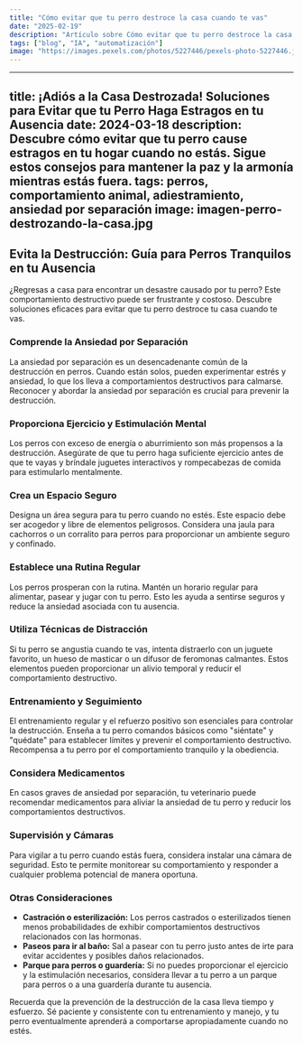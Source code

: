 ```yaml
---
title: "Cómo evitar que tu perro destroce la casa cuando te vas"
date: "2025-02-19"
description: "Artículo sobre Cómo evitar que tu perro destroce la casa cuando te vas"
tags: ["blog", "IA", "automatización"]
image: "https://images.pexels.com/photos/5227446/pexels-photo-5227446.jpeg?auto=compress&cs=tinysrgb&h=350"
---
```


---
title: ¡Adiós a la Casa Destrozada! Soluciones para Evitar que tu Perro Haga Estragos en tu Ausencia
date: 2024-03-18
description: Descubre cómo evitar que tu perro cause estragos en tu hogar cuando no estás. Sigue estos consejos para mantener la paz y la armonía mientras estás fuera.
tags: perros, comportamiento animal, adiestramiento, ansiedad por separación
image: imagen-perro-destrozando-la-casa.jpg
---

## Evita la Destrucción: Guía para Perros Tranquilos en tu Ausencia

¿Regresas a casa para encontrar un desastre causado por tu perro? Este comportamiento destructivo puede ser frustrante y costoso. Descubre soluciones eficaces para evitar que tu perro destroce tu casa cuando te vas.

### Comprende la Ansiedad por Separación

La ansiedad por separación es un desencadenante común de la destrucción en perros. Cuando están solos, pueden experimentar estrés y ansiedad, lo que los lleva a comportamientos destructivos para calmarse. Reconocer y abordar la ansiedad por separación es crucial para prevenir la destrucción.

### Proporciona Ejercicio y Estimulación Mental

Los perros con exceso de energía o aburrimiento son más propensos a la destrucción. Asegúrate de que tu perro haga suficiente ejercicio antes de que te vayas y bríndale juguetes interactivos y rompecabezas de comida para estimularlo mentalmente.

### Crea un Espacio Seguro

Designa un área segura para tu perro cuando no estés. Este espacio debe ser acogedor y libre de elementos peligrosos. Considera una jaula para cachorros o un corralito para perros para proporcionar un ambiente seguro y confinado.

### Establece una Rutina Regular

Los perros prosperan con la rutina. Mantén un horario regular para alimentar, pasear y jugar con tu perro. Esto les ayuda a sentirse seguros y reduce la ansiedad asociada con tu ausencia.

### Utiliza Técnicas de Distracción

Si tu perro se angustia cuando te vas, intenta distraerlo con un juguete favorito, un hueso de masticar o un difusor de feromonas calmantes. Estos elementos pueden proporcionar un alivio temporal y reducir el comportamiento destructivo.

### Entrenamiento y Seguimiento

El entrenamiento regular y el refuerzo positivo son esenciales para controlar la destrucción. Enseña a tu perro comandos básicos como "siéntate" y "quédate" para establecer límites y prevenir el comportamiento destructivo. Recompensa a tu perro por el comportamiento tranquilo y la obediencia.

### Considera Medicamentos

En casos graves de ansiedad por separación, tu veterinario puede recomendar medicamentos para aliviar la ansiedad de tu perro y reducir los comportamientos destructivos.

### Supervisión y Cámaras

Para vigilar a tu perro cuando estás fuera, considera instalar una cámara de seguridad. Esto te permite monitorear su comportamiento y responder a cualquier problema potencial de manera oportuna.

### Otras Consideraciones

* **Castración o esterilización:** Los perros castrados o esterilizados tienen menos probabilidades de exhibir comportamientos destructivos relacionados con las hormonas.
* **Paseos para ir al baño:** Sal a pasear con tu perro justo antes de irte para evitar accidentes y posibles daños relacionados.
* **Parque para perros o guardería:** Si no puedes proporcionar el ejercicio y la estimulación necesarios, considera llevar a tu perro a un parque para perros o a una guardería durante tu ausencia.

Recuerda que la prevención de la destrucción de la casa lleva tiempo y esfuerzo. Sé paciente y consistente con tu entrenamiento y manejo, y tu perro eventualmente aprenderá a comportarse apropiadamente cuando no estés.